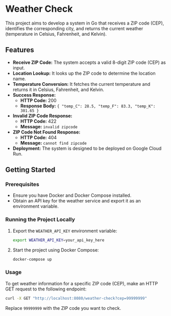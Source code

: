 # Weather Check

This project aims to develop a system in Go that receives a ZIP code (CEP), identifies the corresponding city, and returns the current weather (temperature in Celsius, Fahrenheit, and Kelvin).

## Features

- **Receive ZIP Code:** The system accepts a valid 8-digit ZIP code (CEP) as input.
- **Location Lookup:** It looks up the ZIP code to determine the location name.
- **Temperature Conversion:** It fetches the current temperature and returns it in Celsius, Fahrenheit, and Kelvin.
- **Success Response:**
    - **HTTP Code:** 200
    - **Response Body:** `{ "temp_C": 28.5, "temp_F": 83.3, "temp_K": 301.65 }`
- **Invalid ZIP Code Response:**
    - **HTTP Code:** 422
    - **Message:** `invalid zipcode`
- **ZIP Code Not Found Response:**
    - **HTTP Code:** 404
    - **Message:** `cannot find zipcode`
- **Deployment:** The system is designed to be deployed on Google Cloud Run.

## Getting Started

### Prerequisites

- Ensure you have Docker and Docker Compose installed.
- Obtain an API key for the weather service and export it as an environment variable.

### Running the Project Locally

1. Export the `WEATHER_API_KEY` environment variable:
   ```sh
   export WEATHER_API_KEY=your_api_key_here
   ```
2. Start the project using Docker Compose:
   ```sh
   docker-compose up
   ```

### Usage

To get weather information for a specific ZIP code (CEP), make an HTTP GET request to the following endpoint:

```sh
curl -X GET "http://localhost:8080/weather-check?cep=99999999"
```

Replace `99999999` with the ZIP code you want to check.
